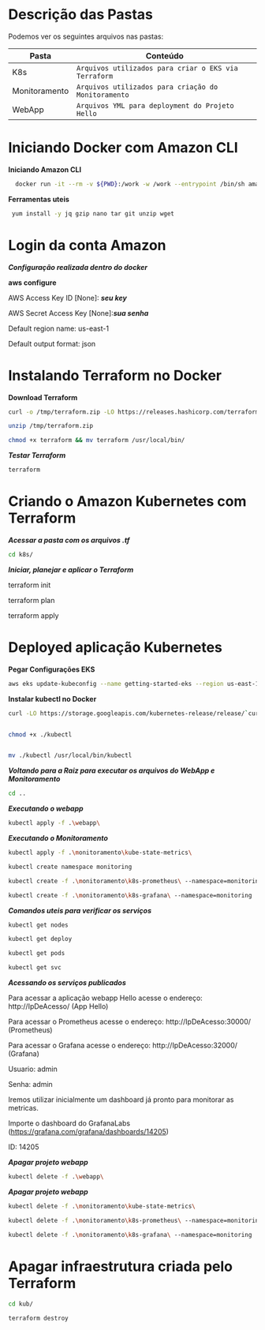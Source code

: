 # Descrição das Pastas

Podemos ver os seguintes arquivos nas pastas:

|Pasta                |Conteúdo                 |
|----------------|-------------------------------|
|K8s|`Arquivos utilizados para criar o EKS via Terraform`            
|Monitoramento|`Arquivos utilizados para criação do Monitoramento`
|WebApp|`Arquivos YML para deployment do Projeto Hello`            |




# Iniciando Docker com Amazon CLI

 **Iniciando Amazon CLI**
```sh
  docker run -it --rm -v ${PWD}:/work -w /work --entrypoint /bin/sh amazon/aws-cli:2.0.43
```
   **Ferramentas uteis** 
```sh
 yum install -y jq gzip nano tar git unzip wget
```


# Login da conta Amazon
***Configuração realizada dentro do docker***

**aws configure**

AWS Access Key ID [None]: ***seu key***

AWS Secret Access Key [None]:***sua senha***

Default region name: us-east-1

Default output format: json



# Instalando Terraform no Docker

**Download Terraform** 
```sh
curl -o /tmp/terraform.zip -LO https://releases.hashicorp.com/terraform/0.13.1/terraform_0.13.1_linux_amd64.zip

unzip /tmp/terraform.zip

chmod +x terraform && mv terraform /usr/local/bin/
```

***Testar Terraform***
```sh
terraform
```



# Criando o Amazon Kubernetes com Terraform

***Acessar a pasta com os arquivos .tf***
```sh
cd k8s/
```
***Iniciar, planejar e aplicar o Terraform***

terraform init

terraform plan

terraform apply




# Deployed aplicação Kubernetes


**Pegar Configurações EKS** 
```sh
aws eks update-kubeconfig --name getting-started-eks --region us-east-1
```

**Instalar kubectl no Docker** 
```sh
curl -LO https://storage.googleapis.com/kubernetes-release/release/`curl -s https://storage.googleapis.com/kubernetes-release/release/stable.txt`/bin/linux/amd64/kubectl


chmod +x ./kubectl


mv ./kubectl /usr/local/bin/kubectl
```


***Voltando para a Raiz para executar os arquivos do WebApp e Monitoramento***
```sh
cd ..
```

***Executando o webapp***
```sh
kubectl apply -f .\webapp\
```


***Executando o Monitoramento***
```sh
kubectl apply -f .\monitoramento\kube-state-metrics\

kubectl create namespace monitoring

kubectl create -f .\monitoramento\k8s-prometheus\ --namespace=monitoring

kubectl create -f .\monitoramento\k8s-grafana\ --namespace=monitoring
```


***Comandos uteis para verificar os serviços***
```sh
kubectl get nodes

kubectl get deploy

kubectl get pods

kubectl get svc
```


***Acessando os serviços publicados***

Para acessar a aplicação webapp Hello acesse o endereço:
http://IpDeAcesso/ (App Hello)

Para acessar o Prometheus acesse o endereço:
http://IpDeAcesso:30000/ (Prometheus)

Para acessar o Grafana acesse o endereço:
http://IpDeAcesso:32000/ (Grafana)

Usuario: admin

Senha: admin

Iremos utilizar inicialmente um dashboard já pronto para monitorar as metricas.

Importe o dashboard do GrafanaLabs (https://grafana.com/grafana/dashboards/14205)

ID: 14205




***Apagar projeto webapp***
```sh
kubectl delete -f .\webapp\
```


***Apagar projeto webapp***
```sh
kubectl delete -f .\monitoramento\kube-state-metrics\

kubectl delete -f .\monitoramento\k8s-prometheus\ --namespace=monitoring

kubectl delete -f .\monitoramento\k8s-grafana\ --namespace=monitoring
```


# Apagar infraestrutura criada pelo Terraform
```sh
cd kub/

terraform destroy
 ```
